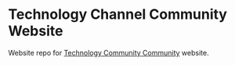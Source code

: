 # Technology Channel Community Website

Website repo for [Technology Community Community](https://technologychannel.org) website.
